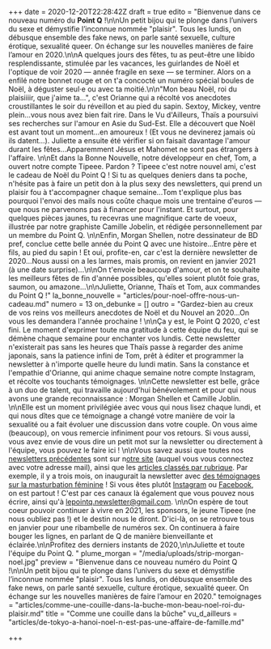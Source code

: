 +++
date = 2020-12-20T22:28:42Z
draft = true
edito = "Bienvenue dans ce nouveau numéro du **Point Q** !\n\nUn petit bijou qui te plonge dans l’univers du sexe et démystifie l’inconnue nommée \"plaisir\". Tous les lundis, on débusque ensemble des fake news, on parle santé sexuelle, culture érotique, sexualité queer. On échange sur les nouvelles manières de faire l’amour en 2020.\n\nA quelques jours des fêtes, tu as peut-être une libido resplendissante, stimulée par les vacances, les guirlandes de Noël et l'optique de voir 2020 — année fragile en sexe — se terminer. Alors on a enfilé notre bonnet rouge et on t'a concocté un numéro spécial boules de Noël, à déguster seul·e ou avec ta moitié.\n\n\"Mon beau Noël, roi du plaisiiiir, que j'aime ta...\", c'est Orianne qui a récolté vos anecdotes croustillantes le soir du réveillon et au pied du sapin. Sextoy, Mickey, ventre plein...vous nous avez bien fait rire. Dans le Vu d'Ailleurs, Thaïs a poursuivi ses recherches sur l'amour en Asie du Sud-Est. Elle a découvert que Noël est avant tout un moment...en amoureux ! (Et vous ne devinerez jamais où ils datent...). Juliette a ensuite été vérifier si on faisait davantage l'amour durant les fêtes...Apparemment Jésus et Mahomet ne sont pas étrangers à l'affaire. \n\nEt dans la Bonne Nouvelle, notre développeur en chef, Tom, a ouvert notre compte Tipeee. Pardon ? Tipeee c'est notre nouvel ami, c'est le cadeau de Noël du Point Q ! Si tu as quelques deniers dans ta poche, n'hésite pas à faire un petit don à la plus sexy des newsletters, qui prend un plaisir fou à t'accompagner chaque semaine...Tom t'explique plus bas pourquoi l'envoi des mails nous coûte chaque mois une trentaine d'euros — que nous ne parvenons pas à financer pour l'instant. Et surtout, pour quelques pièces jaunes, tu recevras une magnifique carte de voeux, illustrée par notre graphiste Camille Jobelin, et rédigée personnellement par un membre du Point Q. \n\nEnfin, Morgan Shellen, notre dessinateur de BD pref, conclue cette belle année du Point Q avec une histoire...Entre père et fils, au pied du sapin ! Et oui, profite-en, car c'est la dernière newsletter de 2020...Nous aussi on a les larmes, mais promis, on revient en janvier 2021 (à une date surprise)...\n\nOn t'envoie beaucoup d'amour, et on te souhaite les meilleurs fêtes de fin d'année possibles, qu'elles soient plutôt foie gras, saumon, ou amazone...\n\nJuliette, Orianne, Thaïs et Tom, aux commandes du Point Q !"
la_bonne_nouvelle = "articles/pour-noel-offre-nous-un-cadeau.md"
numero = 13
on_debunke = []
outro = "Gardez-bien au creux de vos reins vos meilleurs anecdotes de Noël et du Nouvel an 2020...On vous les demandera l'année prochaine ! \n\nÇa y est, le Point Q 2020, c'est fini. Le moment d'exprimer toute ma gratitude à cette équipe du feu, qui se démène chaque semaine pour enchanter vos lundis. Cette newsletter n'existerait pas sans les heures que Thaïs passe à regarder des anime japonais, sans la patience infini de Tom, prêt à éditer et programmer la newsletter à n'importe quelle heure du lundi matin. Sans la constance et l'empathie d'Orianne, qui anime chaque semaine notre compte Instagram, et récolte vos touchants témoignages. \n\nCette newsletter est belle, grâce à un duo de talent, qui travaille aujourd'hui bénévolement et pour qui nous avons une grande reconnaissance : Morgan Shellen et Camille Joblin. \n\nElle est un moment privilégiée avec vous qui nous lisez chaque lundi, et qui nous dîtes que ce témoignage a changé votre manière de voir la sexualité ou a fait évoluer une discussion dans votre couple. On vous aime (beaucoup), on vous remercie infiniment pour vos retours. Si vous aussi, vous avez envie de vous dire un petit mot sur la newsletter ou directement à l'équipe, vous pouvez le faire ici ! \n\nVous savez aussi que toutes nos [newsletters précédentes](https://lepointq.com/newsletters/) sont sur n[otre site](https://lepointq.com) (auquel vous vous connectez avec votre adresse mail), ainsi que les [articles classés par rubrique](https://lepointq.com/articles/). Par exemple, il y a trois mois, on inaugurait la newsletter avec [des témoignages sur la masturbation féminine](https://lepointq.com/articles/la-masturbation-feminine-4-questions-a-ines-perrine-et-pauline/) ! Si vous êtes plutôt [Instagram](https://www.instagram.com/lepoint.q/) ou [Facebook](https://www.facebook.com/lepointq.news), on est partout ! C'est par ces canaux là également que vous pouvez nous écrire, ainsi qu'à lepointq.newsletter@gmail.com. \n\nOn espère de tout coeur pouvoir continuer à vivre en 2021, les sponsors, le jeune Tipeee (ne nous oubliez pas !) et le destin nous le diront. D'ici-là, on se retrouve tous en janvier pour une ribambelle de numéros sex. On continuera à faire bouger les lignes, en parlant de Q de manière bienveillante et éclairée.\n\nProfitez des derniers instants de 2020,\n\nJuliette et toute l'équipe du Point Q. "
plume_morgan = "/media/uploads/strip-morgan-noel.jpg"
preview = "Bienvenue dans ce nouveau numéro du Point Q !\n\nUn petit bijou qui te plonge dans l’univers du sexe et démystifie l’inconnue nommée \"plaisir\". Tous les lundis, on débusque ensemble des fake news, on parle santé sexuelle, culture érotique, sexualité queer. On échange sur les nouvelles manières de faire l’amour en 2020."
temoignages = "articles/comme-une-couille-dans-la-buche-mon-beau-noel-roi-du-plaisir.md"
title = "Comme une couille dans la bûche"
vu_d_ailleurs = "articles/de-tokyo-a-hanoi-noel-n-est-pas-une-affaire-de-famille.md"

+++
